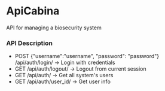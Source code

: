 # ApiCabina
API for managing a biosecurity system


### API Description

- POST {"username":"username", "password": "password"}  /api/auth/login/  -> Login with credentials
- GET /api/auth/logout/  -> Logout from current session
- GET /api/auth/ -> Get all system's users
- GET /api/auth/user_id/ -> Get user info
